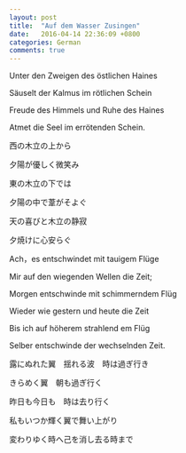 ```yaml
---
layout: post
title:  "Auf dem Wasser Zusingen"
date:   2016-04-14 22:36:09 +0800
categories: German
comments: true
---
```


Unter den Zweigen des östlichen Haines

Säuselt der Kalmus im rötlichen Schein

Freude des Himmels und Ruhe des Haines

Atmet die Seel im errötenden Schein.


西の木立の上から

夕陽が優しく微笑み

東の木立の下では

夕陽の中で葦がそよぐ

天の喜びと木立の静寂

夕焼けに心安らぐ


Ach，es entschwindet mit tauigem Flüge

Mir auf den wiegenden Wellen die Zeit;

Morgen entschwinde mit schimmerndem Flüg

Wieder wie gestern und heute die Zeit

Bis ich auf höherem strahlend em Flüg

Selber entschwinde der wechselnden Zeit.


露にぬれた翼　揺れる波　時は過ぎ行き

きらめく翼　朝も過ぎ行く

昨日も今日も　時は去り行く

私もいつか輝く翼で舞い上がり

変わりゆく時へ己を消し去る時まで
